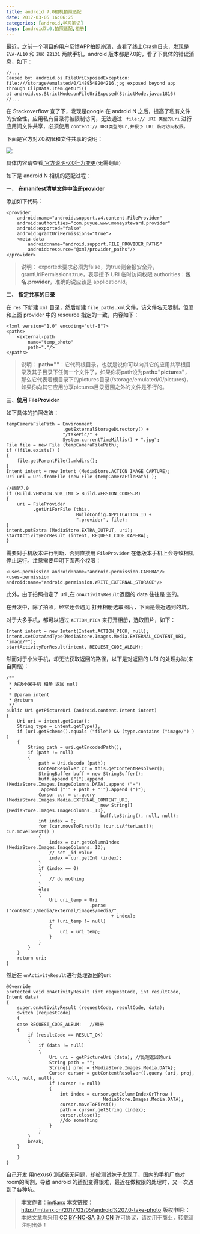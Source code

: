```yaml
---
title: android 7.0相机拍照适配
date: 2017-03-05 16:06:25
categories: [android,学习笔记]
tags: [android7.0,拍照适配,相册]
---
```


最近，之前一个项目的用户反馈APP拍照崩溃，查看了线上Crash日志，发现是  `EVA-AL10` 和 `ZUK Z2131` 两款手机，android 版本都是7.0的<!--more-->，看了下具体的错误消息，如下：
```
//...
Caused by: android.os.FileUriExposedException: file:///storage/emulated/0/1489548204216.jpg exposed beyond app through ClipData.Item.getUri()
at android.os.StrictMode.onFileUriExposed(StrictMode.java:1816)
//...
```
在 Stackoverflow 查了下，发现是google 在 android N 之后，提高了私有文件的安全性，应用私有目录将被限制访问，无法通过  ` file:// URI 类型的Uri` 进行应用间文件共享，必须使用 `content:// URI类型的Ur,并授予 URI 临时访问权限。`

下面是官方对7.0权限和文件共享的说明：

![](http://img.imtianx.cn/android-7.0-permission-file-change.png)

具体内容请查看[  官方说明-7.0行为变更](https://developer.android.google.cn/about/versions/nougat/android-7.0-changes.html#perm)(无需翻墙)

如下是 android N 相机的适配过程：

一、 **在manifest清单文件中注册provider**

 添加如下代码：

```
<provider
    android:name="android.support.v4.content.FileProvider"
    android:authorities="com.puyue.www.moneysteward.provider"
    android:exported="false"
    android:grantUriPermissions="true">
    <meta-data
        android:name="android.support.FILE_PROVIDER_PATHS"
        android:resource="@xml/provider_paths"/>
</provider>
```
 > 说明：
exported:要求必须为false，为true则会报安全异，
grantUriPermissions:true，表示授予 URI 临时访问权限
authorities：**包名.provider**，准确的说应该是 applicationId。

二、 **指定共享的目录**

在 `res` 下新建 `xml` 目录，然后新建 `file_paths.xml`文件，该文件名无限制，但须和上面 provider 中的 resource 指定的一致，内容如下：

```
<?xml version="1.0" encoding="utf-8"?>
<paths>
    <external-path
        name="temp_photo"
        path="."/>
</paths>
```
> 说明：
**path=""**：它代码根目录，也就是说你可以向其它的应用共享根目录及其子目录下任何一个文件了，如果你将path设为**path="pictures"**， 
那么它代表着根目录下的pictures目录(/storage/emulated/0/pictures)，如果你向其它应用分享pictures目录范围之外的文件是不行的。

三、**使用 FileProvider**

如下具体的拍照做法：

```
tempCameraFilePath = Environment
                     .getExternalStorageDirectory() +
                     "/takePic/" +
                     System.currentTimeMillis() + ".jpg";
File file = new File (tempCameraFilePath);
if (!file.exists() )
{
    file.getParentFile().mkdirs();
}
Intent intent = new Intent (MediaStore.ACTION_IMAGE_CAPTURE);
Uri uri = Uri.fromFile (new File (tempCameraFilePath) );

//适配7.0
if (Build.VERSION.SDK_INT > Build.VERSION_CODES.M)
{
    uri = FileProvider
          .getUriForFile (this,
                          BuildConfig.APPLICATION_ID +
                          ".provider", file);
}
intent.putExtra (MediaStore.EXTRA_OUTPUT, uri);
startActivityForResult (intent, REQUEST_CODE_CAMERA);
}
```

需要对手机版本进行判断，否则直接用 `FileProvider` 在低版本手机上会导致相机 停止运行。注意需要申明下面两个权限：

```
<uses-permission android:name="android.permission.CAMERA"/>
<uses-permission android:name="android.permission.WRITE_EXTERNAL_STORAGE"/>
```

此外，由于拍照指定了 uri ,在 `onActivityResult`返回的 data 往往是 空的。

在开发中，除了拍照，经常还会遇见 打开相册选取图片，下面是最近遇到的坑。

对于大多手机，都可以通过 `ACTION_PICK` 来打开相册，选取图片，如下：

```
Intent intent = new Intent(Intent.ACTION_PICK, null);
intent.setDataAndType(MediaStore.Images.Media.EXTERNAL_CONTENT_URI, "image/*");
startActivityForResult(intent, REQUEST_CODE_ALBUM);
```

然而对于小米手机，却无法获取返回的路径，以下是对返回的 URI 的处理办法(来自网络)：

```
/**
 * 解决小米手机 相册 返回 null
 *
 * @param intent
 * @return
 */
public Uri getPictureUri (android.content.Intent intent)
{
    Uri uri = intent.getData();
    String type = intent.getType();
    if (uri.getScheme().equals ("file") && (type.contains ("image/") ) )
    {
        String path = uri.getEncodedPath();
        if (path != null)
        {
            path = Uri.decode (path);
            ContentResolver cr = this.getContentResolver();
            StringBuffer buff = new StringBuffer();
            buff.append ("(").append (MediaStore.Images.ImageColumns.DATA).append ("=")
            .append ("'" + path + "'").append (")");
            Cursor cur = cr.query (MediaStore.Images.Media.EXTERNAL_CONTENT_URI,
                                   new String[] {MediaStore.Images.ImageColumns._ID},
                                   buff.toString(), null, null);
            int index = 0;
            for (cur.moveToFirst(); !cur.isAfterLast(); cur.moveToNext() )
            {
                index = cur.getColumnIndex (MediaStore.Images.ImageColumns._ID);
                // set _id value
                index = cur.getInt (index);
            }
            if (index == 0)
            {
                // do nothing
            }
            else
            {
                Uri uri_temp = Uri
                               .parse ("content://media/external/images/media/"
                                       + index);
                if (uri_temp != null)
                {
                    uri = uri_temp;
                }
            }
        }
    }
    return uri;
}
```

然后在 `onActivityResult`进行处理返回的uri:

```
@Override
protected void onActivityResult (int requestCode, int resultCode, Intent data)
{
    super.onActivityResult (requestCode, resultCode, data);
    switch (requestCode)
    {
    case REQUEST_CODE_ALBUM:   //相册
    {
        if (resultCode == RESULT_OK)
        {
            if (data != null)
            {
                Uri uri = getPictureUri (data); //处理返回的uri
                String path = "";
                String[] proj = {MediaStore.Images.Media.DATA};
                Cursor cursor = getContentResolver().query (uri, proj, null, null, null);
                if (cursor != null)
                {
                    int index = cursor.getColumnIndexOrThrow (
                                    MediaStore.Images.Media.DATA);
                    cursor.moveToFirst();
                    path = cursor.getString (index);
                    cursor.close();
                    //do something
                }
            }
        }
        break;
    }

    }
}
```
自己开发 用nexus6 测试毫无问题，却被测试妹子发现了，国内的手机厂商对room的阉割，导致 android 的适配变得很难，最近在做权限的处理时，又一次遇到了各种坑。

> **本文作者**：[imtianx](http://imtianx.cn/about)
> **本文链接**：http://imtianx.cn/2017/03/05/android%207.0-take-photo
> **版权申明**:：本站文章均采用 [CC BY-NC-SA 3.0 CN](http://creativecommons.org/licenses/by-nc-sa/3.0/cn/) 许可协议，请勿用于商业，转载请注明出处！

